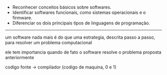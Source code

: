 - Reconhecer conceitos básicos sobre softwares.
- Identificar softwares funcionais, como sistemas operacionais e o firmware.
- Diferenciar os dois principais tipos de linguagens de programação.

---
um software nada mais é do que uma estrategia, descrita passo a passo, para resolver um problema computacional

ele tem importancia quando de fato o software resolve o problema proposta anteriormente

codigo fonte -> compilador (codigo de maquina, 0 e 1)